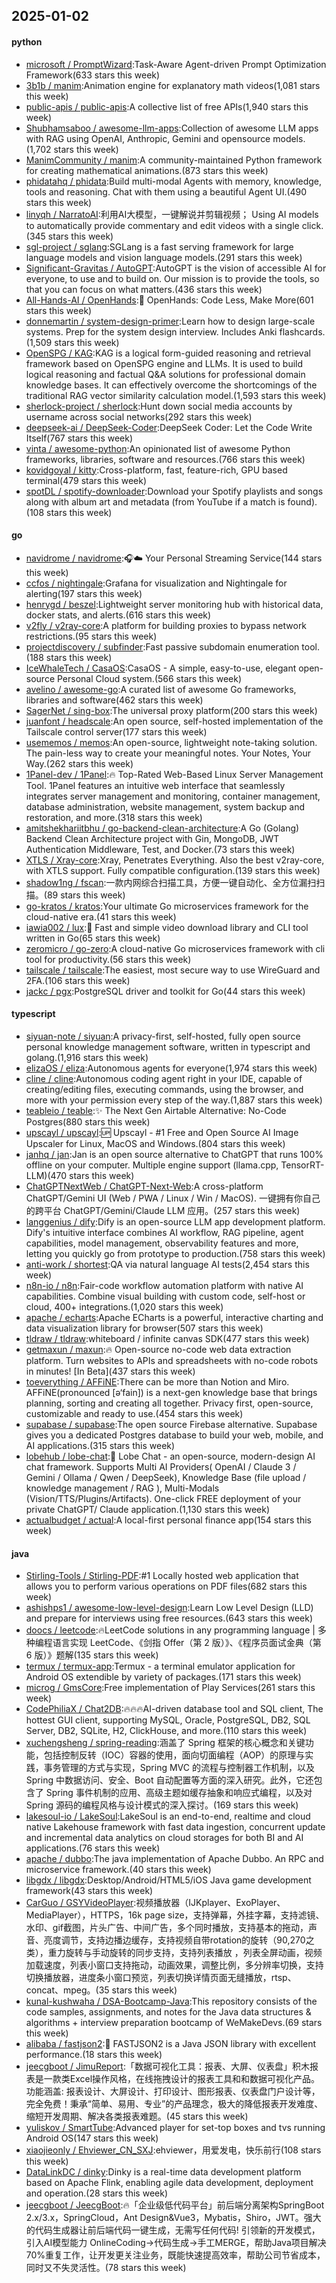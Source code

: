 ## 2025-01-02

#### python
* [microsoft / PromptWizard](https://github.com/microsoft/PromptWizard):Task-Aware Agent-driven Prompt Optimization Framework(633 stars this week)
* [3b1b / manim](https://github.com/3b1b/manim):Animation engine for explanatory math videos(1,081 stars this week)
* [public-apis / public-apis](https://github.com/public-apis/public-apis):A collective list of free APIs(1,940 stars this week)
* [Shubhamsaboo / awesome-llm-apps](https://github.com/Shubhamsaboo/awesome-llm-apps):Collection of awesome LLM apps with RAG using OpenAI, Anthropic, Gemini and opensource models.(1,702 stars this week)
* [ManimCommunity / manim](https://github.com/ManimCommunity/manim):A community-maintained Python framework for creating mathematical animations.(873 stars this week)
* [phidatahq / phidata](https://github.com/phidatahq/phidata):Build multi-modal Agents with memory, knowledge, tools and reasoning. Chat with them using a beautiful Agent UI.(490 stars this week)
* [linyqh / NarratoAI](https://github.com/linyqh/NarratoAI):利用AI大模型，一键解说并剪辑视频； Using AI models to automatically provide commentary and edit videos with a single click.(345 stars this week)
* [sgl-project / sglang](https://github.com/sgl-project/sglang):SGLang is a fast serving framework for large language models and vision language models.(291 stars this week)
* [Significant-Gravitas / AutoGPT](https://github.com/Significant-Gravitas/AutoGPT):AutoGPT is the vision of accessible AI for everyone, to use and to build on. Our mission is to provide the tools, so that you can focus on what matters.(436 stars this week)
* [All-Hands-AI / OpenHands](https://github.com/All-Hands-AI/OpenHands):🙌 OpenHands: Code Less, Make More(601 stars this week)
* [donnemartin / system-design-primer](https://github.com/donnemartin/system-design-primer):Learn how to design large-scale systems. Prep for the system design interview. Includes Anki flashcards.(1,509 stars this week)
* [OpenSPG / KAG](https://github.com/OpenSPG/KAG):KAG is a logical form-guided reasoning and retrieval framework based on OpenSPG engine and LLMs. It is used to build logical reasoning and factual Q&A solutions for professional domain knowledge bases. It can effectively overcome the shortcomings of the traditional RAG vector similarity calculation model.(1,593 stars this week)
* [sherlock-project / sherlock](https://github.com/sherlock-project/sherlock):Hunt down social media accounts by username across social networks(292 stars this week)
* [deepseek-ai / DeepSeek-Coder](https://github.com/deepseek-ai/DeepSeek-Coder):DeepSeek Coder: Let the Code Write Itself(767 stars this week)
* [vinta / awesome-python](https://github.com/vinta/awesome-python):An opinionated list of awesome Python frameworks, libraries, software and resources.(766 stars this week)
* [kovidgoyal / kitty](https://github.com/kovidgoyal/kitty):Cross-platform, fast, feature-rich, GPU based terminal(479 stars this week)
* [spotDL / spotify-downloader](https://github.com/spotDL/spotify-downloader):Download your Spotify playlists and songs along with album art and metadata (from YouTube if a match is found).(108 stars this week)

#### go
* [navidrome / navidrome](https://github.com/navidrome/navidrome):🎧☁️ Your Personal Streaming Service(144 stars this week)
* [ccfos / nightingale](https://github.com/ccfos/nightingale):Grafana for visualization and Nightingale for alerting(197 stars this week)
* [henrygd / beszel](https://github.com/henrygd/beszel):Lightweight server monitoring hub with historical data, docker stats, and alerts.(616 stars this week)
* [v2fly / v2ray-core](https://github.com/v2fly/v2ray-core):A platform for building proxies to bypass network restrictions.(95 stars this week)
* [projectdiscovery / subfinder](https://github.com/projectdiscovery/subfinder):Fast passive subdomain enumeration tool.(188 stars this week)
* [IceWhaleTech / CasaOS](https://github.com/IceWhaleTech/CasaOS):CasaOS - A simple, easy-to-use, elegant open-source Personal Cloud system.(566 stars this week)
* [avelino / awesome-go](https://github.com/avelino/awesome-go):A curated list of awesome Go frameworks, libraries and software(462 stars this week)
* [SagerNet / sing-box](https://github.com/SagerNet/sing-box):The universal proxy platform(200 stars this week)
* [juanfont / headscale](https://github.com/juanfont/headscale):An open source, self-hosted implementation of the Tailscale control server(177 stars this week)
* [usememos / memos](https://github.com/usememos/memos):An open-source, lightweight note-taking solution. The pain-less way to create your meaningful notes. Your Notes, Your Way.(262 stars this week)
* [1Panel-dev / 1Panel](https://github.com/1Panel-dev/1Panel):🔥 Top-Rated Web-Based Linux Server Management Tool. 1Panel features an intuitive web interface that seamlessly integrates server management and monitoring, container management, database administration, website management, system backup and restoration, and more.(318 stars this week)
* [amitshekhariitbhu / go-backend-clean-architecture](https://github.com/amitshekhariitbhu/go-backend-clean-architecture):A Go (Golang) Backend Clean Architecture project with Gin, MongoDB, JWT Authentication Middleware, Test, and Docker.(73 stars this week)
* [XTLS / Xray-core](https://github.com/XTLS/Xray-core):Xray, Penetrates Everything. Also the best v2ray-core, with XTLS support. Fully compatible configuration.(139 stars this week)
* [shadow1ng / fscan](https://github.com/shadow1ng/fscan):一款内网综合扫描工具，方便一键自动化、全方位漏扫扫描。(89 stars this week)
* [go-kratos / kratos](https://github.com/go-kratos/kratos):Your ultimate Go microservices framework for the cloud-native era.(41 stars this week)
* [iawia002 / lux](https://github.com/iawia002/lux):👾 Fast and simple video download library and CLI tool written in Go(65 stars this week)
* [zeromicro / go-zero](https://github.com/zeromicro/go-zero):A cloud-native Go microservices framework with cli tool for productivity.(56 stars this week)
* [tailscale / tailscale](https://github.com/tailscale/tailscale):The easiest, most secure way to use WireGuard and 2FA.(106 stars this week)
* [jackc / pgx](https://github.com/jackc/pgx):PostgreSQL driver and toolkit for Go(44 stars this week)

#### typescript
* [siyuan-note / siyuan](https://github.com/siyuan-note/siyuan):A privacy-first, self-hosted, fully open source personal knowledge management software, written in typescript and golang.(1,916 stars this week)
* [elizaOS / eliza](https://github.com/elizaOS/eliza):Autonomous agents for everyone(1,974 stars this week)
* [cline / cline](https://github.com/cline/cline):Autonomous coding agent right in your IDE, capable of creating/editing files, executing commands, using the browser, and more with your permission every step of the way.(1,887 stars this week)
* [teableio / teable](https://github.com/teableio/teable):✨ The Next Gen Airtable Alternative: No-Code Postgres(880 stars this week)
* [upscayl / upscayl](https://github.com/upscayl/upscayl):🆙 Upscayl - #1 Free and Open Source AI Image Upscaler for Linux, MacOS and Windows.(804 stars this week)
* [janhq / jan](https://github.com/janhq/jan):Jan is an open source alternative to ChatGPT that runs 100% offline on your computer. Multiple engine support (llama.cpp, TensorRT-LLM)(470 stars this week)
* [ChatGPTNextWeb / ChatGPT-Next-Web](https://github.com/ChatGPTNextWeb/ChatGPT-Next-Web):A cross-platform ChatGPT/Gemini UI (Web / PWA / Linux / Win / MacOS). 一键拥有你自己的跨平台 ChatGPT/Gemini/Claude LLM 应用。(257 stars this week)
* [langgenius / dify](https://github.com/langgenius/dify):Dify is an open-source LLM app development platform. Dify's intuitive interface combines AI workflow, RAG pipeline, agent capabilities, model management, observability features and more, letting you quickly go from prototype to production.(758 stars this week)
* [anti-work / shortest](https://github.com/anti-work/shortest):QA via natural language AI tests(2,454 stars this week)
* [n8n-io / n8n](https://github.com/n8n-io/n8n):Fair-code workflow automation platform with native AI capabilities. Combine visual building with custom code, self-host or cloud, 400+ integrations.(1,020 stars this week)
* [apache / echarts](https://github.com/apache/echarts):Apache ECharts is a powerful, interactive charting and data visualization library for browser(507 stars this week)
* [tldraw / tldraw](https://github.com/tldraw/tldraw):whiteboard / infinite canvas SDK(477 stars this week)
* [getmaxun / maxun](https://github.com/getmaxun/maxun):🔥 Open-source no-code web data extraction platform. Turn websites to APIs and spreadsheets with no-code robots in minutes! [In Beta](437 stars this week)
* [toeverything / AFFiNE](https://github.com/toeverything/AFFiNE):There can be more than Notion and Miro. AFFiNE(pronounced [ə‘fain]) is a next-gen knowledge base that brings planning, sorting and creating all together. Privacy first, open-source, customizable and ready to use.(454 stars this week)
* [supabase / supabase](https://github.com/supabase/supabase):The open source Firebase alternative. Supabase gives you a dedicated Postgres database to build your web, mobile, and AI applications.(315 stars this week)
* [lobehub / lobe-chat](https://github.com/lobehub/lobe-chat):🤯 Lobe Chat - an open-source, modern-design AI chat framework. Supports Multi AI Providers( OpenAI / Claude 3 / Gemini / Ollama / Qwen / DeepSeek), Knowledge Base (file upload / knowledge management / RAG ), Multi-Modals (Vision/TTS/Plugins/Artifacts). One-click FREE deployment of your private ChatGPT/ Claude application.(1,130 stars this week)
* [actualbudget / actual](https://github.com/actualbudget/actual):A local-first personal finance app(154 stars this week)

#### java
* [Stirling-Tools / Stirling-PDF](https://github.com/Stirling-Tools/Stirling-PDF):#1 Locally hosted web application that allows you to perform various operations on PDF files(682 stars this week)
* [ashishps1 / awesome-low-level-design](https://github.com/ashishps1/awesome-low-level-design):Learn Low Level Design (LLD) and prepare for interviews using free resources.(643 stars this week)
* [doocs / leetcode](https://github.com/doocs/leetcode):🔥LeetCode solutions in any programming language | 多种编程语言实现 LeetCode、《剑指 Offer（第 2 版）》、《程序员面试金典（第 6 版）》题解(135 stars this week)
* [termux / termux-app](https://github.com/termux/termux-app):Termux - a terminal emulator application for Android OS extendible by variety of packages.(171 stars this week)
* [microg / GmsCore](https://github.com/microg/GmsCore):Free implementation of Play Services(261 stars this week)
* [CodePhiliaX / Chat2DB](https://github.com/CodePhiliaX/Chat2DB):🔥🔥🔥AI-driven database tool and SQL client, The hottest GUI client, supporting MySQL, Oracle, PostgreSQL, DB2, SQL Server, DB2, SQLite, H2, ClickHouse, and more.(110 stars this week)
* [xuchengsheng / spring-reading](https://github.com/xuchengsheng/spring-reading):涵盖了 Spring 框架的核心概念和关键功能，包括控制反转（IOC）容器的使用，面向切面编程（AOP）的原理与实践，事务管理的方式与实现，Spring MVC 的流程与控制器工作机制，以及 Spring 中数据访问、安全、Boot 自动配置等方面的深入研究。此外，它还包含了 Spring 事件机制的应用、高级主题如缓存抽象和响应式编程，以及对 Spring 源码的编程风格与设计模式的深入探讨。(169 stars this week)
* [lakesoul-io / LakeSoul](https://github.com/lakesoul-io/LakeSoul):LakeSoul is an end-to-end, realtime and cloud native Lakehouse framework with fast data ingestion, concurrent update and incremental data analytics on cloud storages for both BI and AI applications.(76 stars this week)
* [apache / dubbo](https://github.com/apache/dubbo):The java implementation of Apache Dubbo. An RPC and microservice framework.(40 stars this week)
* [libgdx / libgdx](https://github.com/libgdx/libgdx):Desktop/Android/HTML5/iOS Java game development framework(43 stars this week)
* [CarGuo / GSYVideoPlayer](https://github.com/CarGuo/GSYVideoPlayer):视频播放器（IJKplayer、ExoPlayer、MediaPlayer），HTTPS，16k page size，支持弹幕，外挂字幕，支持滤镜、水印、gif截图，片头广告、中间广告，多个同时播放，支持基本的拖动，声音、亮度调节，支持边播边缓存，支持视频自带rotation的旋转（90,270之类），重力旋转与手动旋转的同步支持，支持列表播放 ，列表全屏动画，视频加载速度，列表小窗口支持拖动，动画效果，调整比例，多分辨率切换，支持切换播放器，进度条小窗口预览，列表切换详情页面无缝播放，rtsp、concat、mpeg。(35 stars this week)
* [kunal-kushwaha / DSA-Bootcamp-Java](https://github.com/kunal-kushwaha/DSA-Bootcamp-Java):This repository consists of the code samples, assignments, and notes for the Java data structures & algorithms + interview preparation bootcamp of WeMakeDevs.(69 stars this week)
* [alibaba / fastjson2](https://github.com/alibaba/fastjson2):🚄 FASTJSON2 is a Java JSON library with excellent performance.(18 stars this week)
* [jeecgboot / JimuReport](https://github.com/jeecgboot/JimuReport):「数据可视化工具：报表、大屏、仪表盘」积木报表是一款类Excel操作风格，在线拖拽设计的报表工具和和数据可视化产品。功能涵盖: 报表设计、大屏设计、打印设计、图形报表、仪表盘门户设计等，完全免费！秉承“简单、易用、专业”的产品理念，极大的降低报表开发难度、缩短开发周期、解决各类报表难题。(45 stars this week)
* [yuliskov / SmartTube](https://github.com/yuliskov/SmartTube):Advanced player for set-top boxes and tvs running Android OS(147 stars this week)
* [xiaojieonly / Ehviewer_CN_SXJ](https://github.com/xiaojieonly/Ehviewer_CN_SXJ):ehviewer，用爱发电，快乐前行(108 stars this week)
* [DataLinkDC / dinky](https://github.com/DataLinkDC/dinky):Dinky is a real-time data development platform based on Apache Flink, enabling agile data development, deployment and operation.(28 stars this week)
* [jeecgboot / JeecgBoot](https://github.com/jeecgboot/JeecgBoot):🔥「企业级低代码平台」前后端分离架构SpringBoot 2.x/3.x，SpringCloud，Ant Design&Vue3，Mybatis，Shiro，JWT。强大的代码生成器让前后端代码一键生成，无需写任何代码! 引领新的开发模式，引入AI模型能力 OnlineCoding->代码生成->手工MERGE，帮助Java项目解决70%重复工作，让开发更关注业务，既能快速提高效率，帮助公司节省成本，同时又不失灵活性。(78 stars this week)
